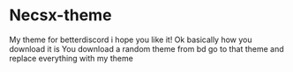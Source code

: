 # Necsx-theme
My theme for betterdiscord i hope you like it!
Ok basically how you download it is
You download a random theme from bd go to that theme and replace everything with my theme 
